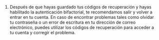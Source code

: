 1. Después de que hayas guardado tus códigos de recuperación y hayas habilitado la autenticación bifactorial, te recomendamos salir y volver a entrar en tu cuenta. En caso de encontrar problemas tales como olvidar tu contraseña o un error de escritura en tu dirección de correo electrónico, puedes utilizar los códigos de recuperación para acceder a tu cuenta y corregir el problema.
